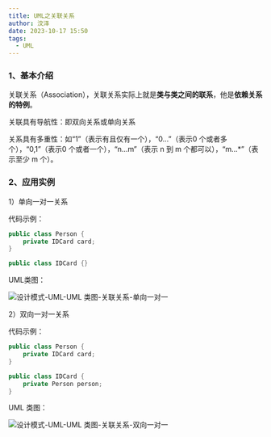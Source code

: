 ```yaml
---
title: UML之关联关系
author: 汶泽
date: 2023-10-17 15:50
tags:
  - UML
---
```

### 1、基本介绍

关联关系（Association），关联关系实际上就是**类与类之间的联系**，他是**依赖关系的特例**。

关联具有导航性：即双向关系或单向关系

关系具有多重性：如“1”（表示有且仅有一个），“0...”（表示0 个或者多个），“0,1”（表示0 个或者一个），“n...m”（表示 n 到 m 个都可以），“m...\*”（表示至少 m 个）。

### 2、应用实例

1）单向一对一关系

代码示例：

```java
public class Person {
	private IDCard card;
}

public class IDCard {}
```

UML类图：

![设计模式-UML-UML 类图-关联关系-单向一对一](https://study-node-md.oss-cn-beijing.aliyuncs.com/2023%2F10%2F17%2F1697529911-aa189d633844f403d7f68f6701b20b60-20231017160510.png)


2）双向一对一关系

代码示例：

```java
public class Person {
	private IDCard card;
}

public class IDCard {
	private Person person;
}
```

UML 类图：

![设计模式-UML-UML 类图-关联关系-双向一对一](https://study-node-md.oss-cn-beijing.aliyuncs.com/2023%2F10%2F17%2F1697529947-48c3d974d70b5c224e67959409debaa2-20231017160547.png)
